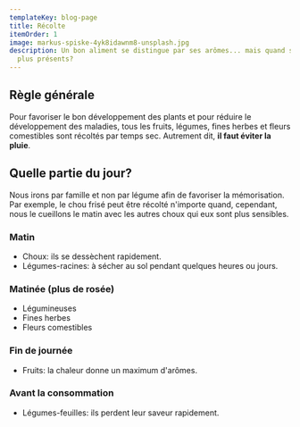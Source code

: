 ```yaml
---
templateKey: blog-page
title: Récolte
itemOrder: 1
image: markus-spiske-4yk8idawnm8-unsplash.jpg
description: Un bon aliment se distingue par ses arômes... mais quand sont-ils
  plus présents?
---
```

## Règle générale

Pour favoriser le bon développement des plants et pour réduire le développement des maladies, tous les fruits, légumes, fines herbes et fleurs comestibles sont récoltés par temps sec. Autrement dit, **il faut éviter la pluie**.

## Quelle partie du jour?

Nous irons par famille et non par légume afin de favoriser la mémorisation.
Par exemple, le chou frisé peut être récolté n'importe quand, cependant, nous le cueillons le matin avec les autres choux qui eux sont plus sensibles.

### Matin

* Choux: ils se dessèchent rapidement.
* Légumes-racines: à sécher au sol pendant quelques heures ou jours.

### Matinée (plus de rosée)

* Légumineuses
* Fines herbes
* Fleurs comestibles

### Fin de journée

* Fruits: la chaleur donne un maximum d'arômes.

### Avant la consommation

* Légumes-feuilles: ils perdent leur saveur rapidement.
